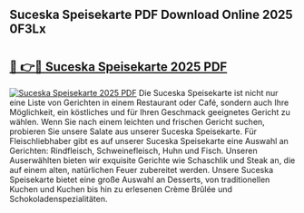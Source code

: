 ## Suceska Speisekarte PDF Download Online 2025 0F3Lx

# <h2><a href="http://gcbqsy.nevu.top/?p=Suceska+Speisekarte">🔗 👉🔴 Suceska Speisekarte 2025 PDF</a></h2>

[![Suceska Speisekarte 2025 PDF](https://i.imgur.com/dBaPXMq.png)](http://gcbqsy.nevu.top/?p=Suceska+Speisekarte)
Die Suceska Speisekarte ist nicht nur eine Liste von Gerichten in einem Restaurant oder Café, sondern auch Ihre Möglichkeit, ein köstliches und für Ihren Geschmack geeignetes Gericht zu wählen. Wenn Sie nach einem leichten und frischen Gericht suchen, probieren Sie unsere Salate aus unserer Suceska Speisekarte. Für Fleischliebhaber gibt es auf unserer Suceska Speisekarte eine Auswahl an Gerichten: Rindfleisch, Schweinefleisch, Huhn und Fisch. Unseren Auserwählten bieten wir exquisite Gerichte wie Schaschlik und Steak an, die auf einem alten, natürlichen Feuer zubereitet werden. Unsere Suceska Speisekarte bietet eine große Auswahl an Desserts, von traditionellen Kuchen und Kuchen bis hin zu erlesenen Crème Brûlée und Schokoladenspezialitäten.
